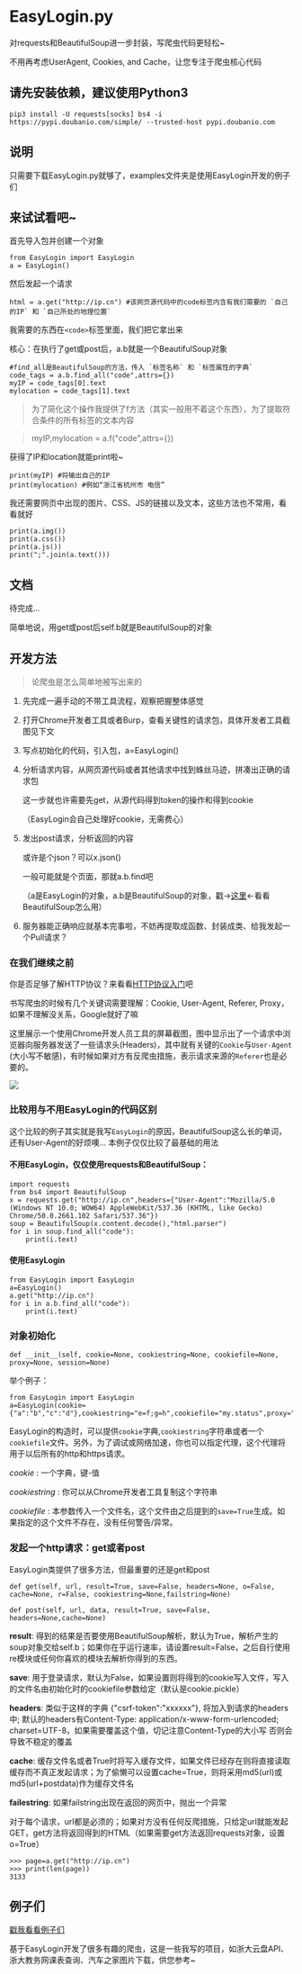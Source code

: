 # EasyLogin.py

对requests和BeautifulSoup进一步封装，写爬虫代码更轻松~

不用再考虑UserAgent, Cookies, and Cache，让您专注于爬虫核心代码

## 请先安装依赖，建议使用Python3

    pip3 install -U requests[socks] bs4 -i https://pypi.doubanio.com/simple/ --trusted-host pypi.doubanio.com
    
## 说明

只需要下载EasyLogin.py就够了，examples文件夹是使用EasyLogin开发的例子们

## 来试试看吧~

首先导入包并创建一个对象

    from EasyLogin import EasyLogin
    a = EasyLogin()
    
然后发起一个请求

    html = a.get("http://ip.cn") #该网页源代码中的code标签内含有我们需要的 `自己的IP` 和 `自己所处的地理位置`

我需要的东西在`<code>`标签里面，我们把它拿出来

核心：在执行了get或post后，a.b就是一个BeautifulSoup对象

    #find_all是BeautifulSoup的方法，传入 `标签名称` 和 `标签属性的字典`
    code_tags = a.b.find_all("code",attrs={}) 
    myIP = code_tags[0].text
    mylocation = code_tags[1].text

> 为了简化这个操作我提供了f方法（其实一般用不着这个东西），为了提取符合条件的所有标签的文本内容

>    myIP,mylocation = a.f("code",attrs={})

获得了IP和location就能print啦~

    print(myIP) #将输出自己的IP
    print(mylocation) #例如“浙江省杭州市 电信”

我还需要网页中出现的图片、CSS、JS的链接以及文本，这些方法也不常用，看看就好

    print(a.img())
    print(a.css())
    print(a.js())
    print(";".join(a.text()))

## 文档

待完成...
    
简单地说，用get或post后self.b就是BeautifulSoup的对象

## 开发方法

> 论爬虫是怎么简单地被写出来的

1. 先完成一遍手动的不带工具流程，观察把握整体感觉

2. 打开Chrome开发者工具或者Burp，查看关键性的请求包，具体开发者工具截图见下文

3. 写点初始化的代码，引入包，a=EasyLogin()

4. 分析请求内容，从网页源代码或者其他请求中找到蛛丝马迹，拼凑出正确的请求包

    这一步就也许需要先get，从源代码得到token的操作和得到cookie
    
    （EasyLogin会自己处理好cookie，无需费心）

5. 发出post请求，分析返回的内容

    或许是个json？可以x.json()
    
    一般可能就是个页面，那就a.b.find吧
    
    （a是EasyLogin的对象，a.b是BeautifulSoup的对象，戳→[这里](http://cuiqingcai.com/1319.html)←看看BeautifulSoup怎么用）

6. 服务器能正确响应就基本完事啦，不妨再提取成函数、封装成类、给我发起一个Pull请求？

### 在我们继续之前

你是否足够了解HTTP协议？来看看[HTTP协议入门](http://www.ruanyifeng.com/blog/2016/08/http.html)吧

书写爬虫的时候有几个关键词需要理解：Cookie, User-Agent, Referer, Proxy，如果不理解没关系，Google就好了嘛

这里展示一个使用Chrome开发人员工具的屏幕截图，图中显示出了一个请求中浏览器向服务器发送了一些请求头(Headers)，其中就有关键的`Cookie`与`User-Agent` (大小写不敏感)，有时候如果对方有反爬虫措施，表示请求来源的`Referer`也是必要的。

![](img/chrome.jpg)

### 比较用与不用EasyLogin的代码区别

这个比较的例子其实就是我写`EasyLogin`的原因，BeautifulSoup这么长的单词，还有User-Agent的好烦噢... 本例子仅仅比较了最基础的用法

#### 不用EasyLogin，仅仅使用requests和BeautifulSoup：

```
import requests
from bs4 import BeautifulSoup
x = requests.get("http://ip.cn",headers={"User-Agent":"Mozilla/5.0 (Windows NT 10.0; WOW64) AppleWebKit/537.36 (KHTML, like Gecko) Chrome/50.0.2661.102 Safari/537.36"})
soup = BeautifulSoup(x.content.decode(),"html.parser")
for i in soup.find_all("code"):
    print(i.text)
```

#### 使用EasyLogin

```
from EasyLogin import EasyLogin
a=EasyLogin()
a.get("http://ip.cn")
for i in a.b.find_all("code"):
    print(i.text)
```

### 对象初始化

```
def __init__(self, cookie=None, cookiestring=None, cookiefile=None, proxy=None, session=None)
```

举个例子：

```
from EasyLogin import EasyLogin
a=EasyLogin(cookie={"a":"b","c":"d"},cookiestring="e=f;g=h",cookiefile="my.status",proxy="socks5://127.0.0.1:1080")
```

EasyLogin的构造时，可以提供`cookie`字典,`cookiestring`字符串或者一个`cookiefile`文件。另外，为了调试或网络加速，你也可以指定代理，这个代理将用于以后所有的http和https请求。

_cookie_ : 一个字典，键-值

_cookiestring_ : 你可以从Chrome开发者工具复制这个字符串

_cookiefile_ : 本参数传入一个文件名，这个文件由之后提到的`save=True`生成。如果指定的这个文件不存在，没有任何警告/异常。

### 发起一个http请求：get或者post

EasyLogin类提供了很多方法，但最重要的还是get和post

```
def get(self, url, result=True, save=False, headers=None, o=False, cache=None, r=False, cookiestring=None,failstring=None)

def post(self, url, data, result=True, save=False, headers=None,cache=None)
```

__result__: 得到的结果是否要使用BeautifulSoup解析，默认为True，解析产生的soup对象交给self.b；如果你在乎运行速率，请设置result=False，之后自行使用re模块或任何你喜欢的模块去解析你得到的东西。

__save__: 用于登录请求，默认为False，如果设置则将得到的cookie写入文件，写入的文件名由初始化时的cookiefile参数给定（默认是cookie.pickle）

__headers__: 类似于这样的字典 {"csrf-token":"xxxxxx"}, 将加入到请求的headers中; 默认的headers有Content-Type: application/x-www-form-urlencoded; charset=UTF-8，如果需要覆盖这个值，切记注意Content-Type的大小写 否则会导致不稳定的覆盖

__cache__: 缓存文件名或者True时将写入缓存文件，如果文件已经存在则将直接读取缓存而不真正发起请求；为了偷懒可以设置cache=True，则将采用md5(url)或md5(url+postdata)作为缓存文件名

__failestring__: 如果failstring出现在返回的网页中，抛出一个异常

对于每个请求，url都是必须的；如果对方没有任何反爬措施，只给定url就能发起GET，get方法将返回得到的HTML（如果需要get方法返回requests对象，设置o=True）

```
>>> page=a.get("http://ip.cn")
>>> print(len(page))
3133
```



## 例子们

[戳我看看例子们](examples/) 

基于EasyLogin开发了很多有趣的爬虫，这是一些我写的项目，如浙大云盘API、浙大教务网课表查询、汽车之家图片下载，供您参考~